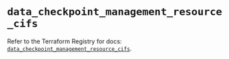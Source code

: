# `data_checkpoint_management_resource_cifs`

Refer to the Terraform Registry for docs: [`data_checkpoint_management_resource_cifs`](https://registry.terraform.io/providers/checkpointsw/checkpoint/2.11.0/docs/data-sources/management_resource_cifs).
